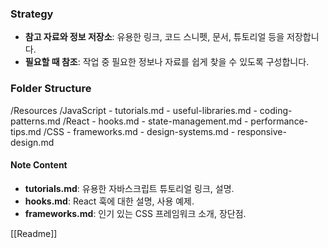 ### Strategy
- **참고 자료와 정보 저장소**: 유용한 링크, 코드 스니펫, 문서, 튜토리얼 등을 저장합니다.
- **필요할 때 참조**: 작업 중 필요한 정보나 자료를 쉽게 찾을 수 있도록 구성합니다.

### Folder Structure
/Resources
  /JavaScript
    - tutorials.md
    - useful-libraries.md
    - coding-patterns.md
  /React
    - hooks.md
    - state-management.md
    - performance-tips.md
  /CSS
    - frameworks.md
    - design-systems.md
    - responsive-design.md

#### Note Content
- **tutorials.md**: 유용한 자바스크립트 튜토리얼 링크, 설명.
- **hooks.md**: React 훅에 대한 설명, 사용 예제.
- **frameworks.md**: 인기 있는 CSS 프레임워크 소개, 장단점.

[[Readme]]

